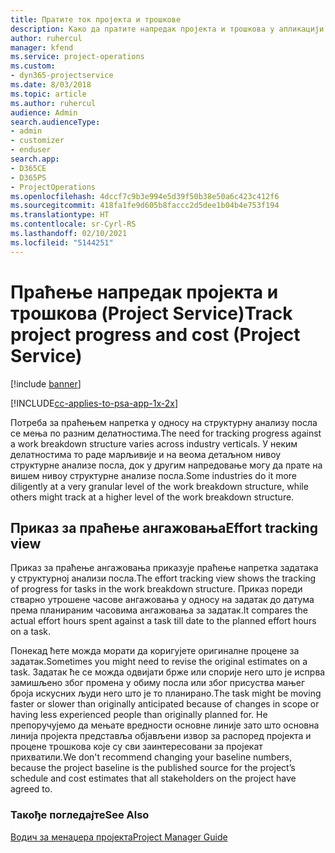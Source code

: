 ```yaml
---
title: Пратите ток пројекта и трошкове
description: Како да пратите напредак пројекта и трошкова у апликацији Project Service
author: ruhercul
manager: kfend
ms.service: project-operations
ms.custom:
- dyn365-projectservice
ms.date: 8/03/2018
ms.topic: article
ms.author: ruhercul
audience: Admin
search.audienceType:
- admin
- customizer
- enduser
search.app:
- D365CE
- D365PS
- ProjectOperations
ms.openlocfilehash: 4dccf7c9b3e994e5d39f50b38e50a6c423c412f6
ms.sourcegitcommit: 418fa1fe9d605b8faccc2d5dee1b04b4e753f194
ms.translationtype: HT
ms.contentlocale: sr-Cyrl-RS
ms.lasthandoff: 02/10/2021
ms.locfileid: "5144251"
---
```

# <a name="track-project-progress-and-cost-project-service"></a><span data-ttu-id="10c55-103">Праћење напредак пројекта и трошкова (Project Service)</span><span class="sxs-lookup"><span data-stu-id="10c55-103">Track project progress and cost (Project Service)</span></span>

[!include [banner](../includes/psa-now-project-operations.md)]

[!INCLUDE[cc-applies-to-psa-app-1x-2x](../includes/cc-applies-to-psa-app-1x-2x.md)]

<span data-ttu-id="10c55-104">Потреба за праћењем напретка у односу на структурну анализу посла се мења по разним делатностима.</span><span class="sxs-lookup"><span data-stu-id="10c55-104">The need for tracking progress against a work breakdown structure varies across industry verticals.</span></span> <span data-ttu-id="10c55-105">У неким делатностима то раде марљивије и на веома детаљном нивоу структурне анализе посла, док у другим напредовање могу да прате на вишем нивоу структурне анализе посла.</span><span class="sxs-lookup"><span data-stu-id="10c55-105">Some industries do it more diligently at a very granular level of the work breakdown structure, while others might track at a higher level of the work breakdown structure.</span></span>  
  
## <a name="effort-tracking-view"></a><span data-ttu-id="10c55-106">Приказ за праћење ангажовања</span><span class="sxs-lookup"><span data-stu-id="10c55-106">Effort tracking view</span></span>  
<span data-ttu-id="10c55-107">Приказ за праћење ангажовања приказује праћење напретка задатака у структурној анализи посла.</span><span class="sxs-lookup"><span data-stu-id="10c55-107">The effort tracking view shows the tracking of progress for tasks in the work breakdown structure.</span></span> <span data-ttu-id="10c55-108">Приказ пореди стварно утрошене часове ангажовања у односу на задатак до датума према планираним часовима ангажовања за задатак.</span><span class="sxs-lookup"><span data-stu-id="10c55-108">It compares the actual effort hours spent against a task till date to the planned effort hours on a task.</span></span>  
  
<span data-ttu-id="10c55-109">Понекад ћете можда морати да коригујете оригиналне процене за задатак.</span><span class="sxs-lookup"><span data-stu-id="10c55-109">Sometimes you might need to revise the original estimates on a task.</span></span> <span data-ttu-id="10c55-110">Задатак ће се можда одвијати брже или спорије него што је испрва замишљено због промена у обиму посла или због присуства мањег броја искусних људи него што је то планирано.</span><span class="sxs-lookup"><span data-stu-id="10c55-110">The task might be moving faster or slower than originally anticipated because of changes in scope or having less experienced people than originally planned for.</span></span> <span data-ttu-id="10c55-111">Не препоручујемо да мењате вредности основне линије зато што основна линија пројекта представља објављени извор за распоред пројекта и процене трошкова које су сви заинтересовани за пројекат прихватили.</span><span class="sxs-lookup"><span data-stu-id="10c55-111">We don't recommend changing your baseline numbers, because the project baseline is the published source for the project’s schedule and cost estimates that all stakeholders on the project have agreed to.</span></span>  
  
### <a name="see-also"></a><span data-ttu-id="10c55-112">Такође погледајте</span><span class="sxs-lookup"><span data-stu-id="10c55-112">See Also</span></span>  
 [<span data-ttu-id="10c55-113">Водич за менаџера пројекта</span><span class="sxs-lookup"><span data-stu-id="10c55-113">Project Manager Guide</span></span>](../psa/project-manager-guide.md)
